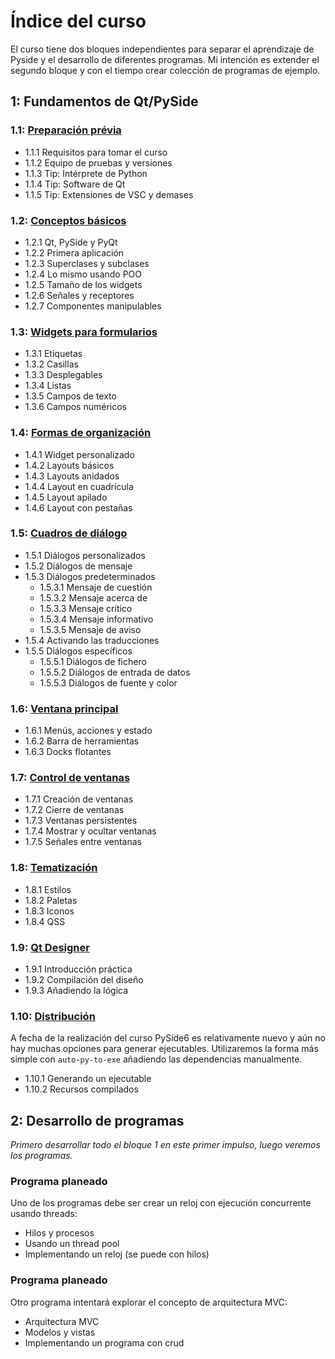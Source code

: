 # Índice del curso

El curso tiene dos bloques independientes para separar el aprendizaje de Pyside y el desarrollo de diferentes programas. Mi intención es extender el segundo bloque y con el tiempo crear colección de programas de ejemplo.

## 1: Fundamentos de Qt/PySide

### 1.1: [Preparación prévia](1-1/)

- 1.1.1 Requisitos para tomar el curso
- 1.1.2 Equipo de pruebas y versiones
- 1.1.3 Tip: Intérprete de Python
- 1.1.4 Tip: Software de Qt
- 1.1.5 Tip: Extensiones de VSC y demases

### 1.2: [Conceptos básicos](1-2/)

- 1.2.1 Qt, PySide y PyQt
- 1.2.2 Primera aplicación
- 1.2.3 Superclases y subclases
- 1.2.4 Lo mismo usando POO
- 1.2.5 Tamaño de los widgets
- 1.2.6 Señales y receptores
- 1.2.7 Componentes manipulables

### 1.3: [Widgets para formularios](1-3/)

- 1.3.1 Etiquetas
- 1.3.2 Casillas
- 1.3.3 Desplegables
- 1.3.4 Listas
- 1.3.5 Campos de texto
- 1.3.6 Campos numéricos

### 1.4: [Formas de organización](1-4/)

- 1.4.1 Widget personalizado
- 1.4.2 Layouts básicos
- 1.4.3 Layouts anidados
- 1.4.4 Layout en cuadrícula
- 1.4.5 Layout apilado
- 1.4.6 Layout con pestañas

### 1.5: [Cuadros de diálogo](1-5/)

- 1.5.1 Diálogos personalizados
- 1.5.2 Diálogos de mensaje
- 1.5.3 Diálogos predeterminados
  - 1.5.3.1 Mensaje de cuestión
  - 1.5.3.2 Mensaje acerca de
  - 1.5.3.3 Mensaje crítico
  - 1.5.3.4 Mensaje informativo
  - 1.5.3.5 Mensaje de aviso
- 1.5.4 Activando las traducciones
- 1.5.5 Diálogos específicos
  - 1.5.5.1 Diálogos de fichero
  - 1.5.5.2 Diálogos de entrada de datos
  - 1.5.5.3 Diálogos de fuente y color

### 1.6: [Ventana principal](1-6/)

- 1.6.1 Menús, acciones y estado
- 1.6.2 Barra de herramientas
- 1.6.3 Docks flotantes

### 1.7: [Control de ventanas](1-7/)

- 1.7.1 Creación de ventanas
- 1.7.2 Cierre de ventanas
- 1.7.3 Ventanas persistentes
- 1.7.4 Mostrar y ocultar ventanas
- 1.7.5 Señales entre ventanas

### 1.8: [Tematización](1-8/)

- 1.8.1 Estilos
- 1.8.2 Paletas
- 1.8.3 Iconos
- 1.8.4 QSS

### 1.9: [Qt Designer](1-9/)

- 1.9.1 Introducción práctica
- 1.9.2 Compilación del diseño
- 1.9.3 Añadiendo la lógica

### 1.10: [Distribución](1-10/)

A fecha de la realización del curso PySide6 es relativamente nuevo y aún no hay muchas opciones para generar ejecutables. Utilizaremos la forma más simple con `auto-py-to-exe` añadiendo las dependencias manualmente.

- 1.10.1 Generando un ejecutable
- 1.10.2 Recursos compilados

## 2: Desarrollo de programas

_Primero desarrollar todo el bloque 1 en este primer impulso, luego veremos los programas._

### Programa planeado

Uno de los programas debe ser crear un reloj con ejecución concurrente usando threads:

- Hilos y procesos
- Usando un thread pool
- Implementando un reloj (se puede con hilos)

### Programa planeado

Otro programa intentará explorar el concepto de arquitectura MVC:

- Arquitectura MVC
- Modelos y vistas
- Implementando un programa con crud
